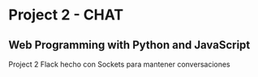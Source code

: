 # Project 2 - CHAT
 
## Web Programming with Python and JavaScript
Project 2 Flack hecho con Sockets para mantener conversaciones